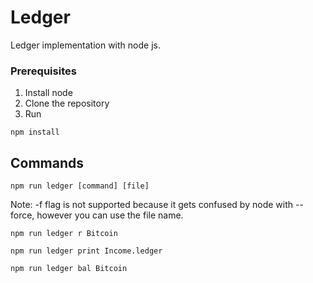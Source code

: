 # Ledger

Ledger implementation with node js.

### Prerequisites

1. Install node 
2. Clone the repository
3. Run
```
npm install
```

## Commands

```
npm run ledger [command] [file]      
```
Note: -f flag is not supported because it gets confused by node with --force, 
however you can use the file name.
```
npm run ledger r Bitcoin
```
```
npm run ledger print Income.ledger
```
```
npm run ledger bal Bitcoin
```

